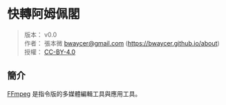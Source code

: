 快轉阿姆佩閣
=======


> 版本： v0.0<br />
> 作者： 張本微 <bwaycer@gmail.com> (https://bwaycer.github.io/about)<br />
> 授權： [CC-BY-4.0](https://creativecommons.org/licenses/by/4.0/deed.zh_TW)



## 簡介


[FFmpeg](https://www.ffmpeg.org/)
是指令版的多媒體編輯工具與應用工具。

